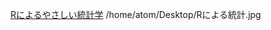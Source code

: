 [Rによるやさしい統計学](https://rcm-fe.amazon-adsystem.com/e/cm?ref=tf_til&t=kokkahasan-22&m=amazon&o=9&p=8&l=as1&IS1=1&detail=1&asins=4274067106&linkId=7931bc105c2717d329d9fac93ec2c292&bc1=ffffff&lt1=_top&fc1=333333&lc1=0066c0&bg1=ffffff&f=ifr">)
/home/atom/Desktop/Rによる統計.jpg
